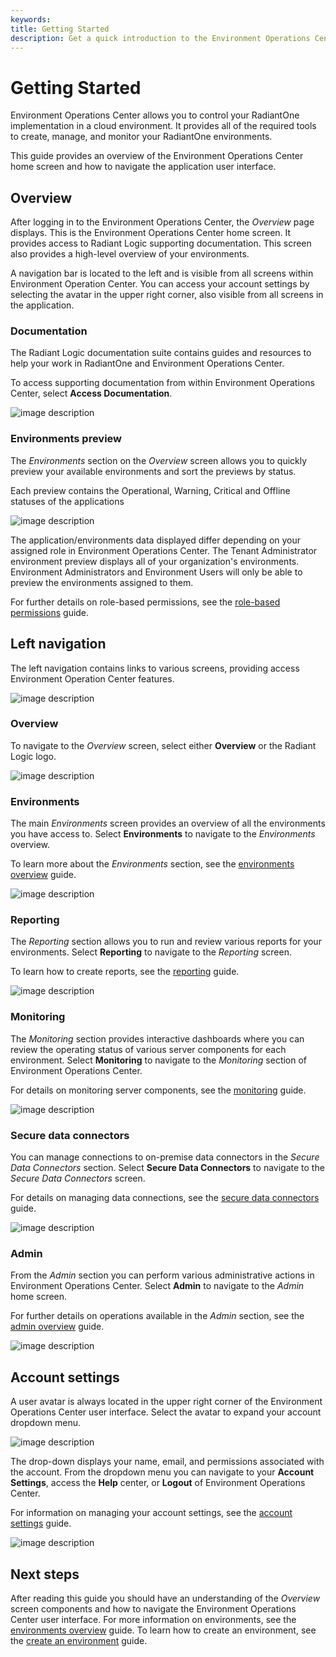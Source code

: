 ```yaml
---
keywords:
title: Getting Started
description: Get a quick introduction to the Environment Operations Center including how to view and manage environments, access the reporting and monitoring sections, configuring secure data connectors, and performing administrative functions.
---
```

# Getting Started

Environment Operations Center allows you to control your RadiantOne implementation in a cloud environment. It provides all of the required tools to create, manage, and monitor your RadiantOne environments.

This guide provides an overview of the Environment Operations Center home screen and how to navigate the application user interface.

## Overview

After logging in to the Environment Operations Center, the *Overview* page displays. This is the Environment Operations Center home screen. It provides access to Radiant Logic supporting documentation. This screen also provides a high-level overview of your environments.

A navigation bar is located to the left and is visible from all screens within Environment Operation Center. You can access your account settings by selecting the avatar in the upper right corner, also visible from all screens in the application.

### Documentation

The Radiant Logic documentation suite contains guides and resources to help your work in RadiantOne and Environment Operations Center.

To access supporting documentation from within Environment Operations Center, select **Access Documentation**.

![image description](images/documentation-link.png)

### Environments preview

The *Environments* section on the *Overview* screen allows you to quickly preview your available environments and sort the previews by status.

Each preview contains the Operational, Warning, Critical and Offline statuses of the applications

![image description](images/env-card.png)

The application/environments data displayed differ depending on your assigned role in Environment Operations Center. The Tenant Administrator environment preview displays all of your organization's environments. Environment Administrators and Environment Users will only be able to preview the environments assigned to them.

For further details on role-based permissions, see the [role-based permissions](admin/role-based-permission/role-based-permissions.md) guide.

## Left navigation

The left navigation contains links to various screens, providing access Environment Operation Center features.

![image description](images/left-nav.png)

### Overview

To navigate to the *Overview* screen, select either **Overview** or the Radiant Logic logo.

![image description](images/overview.png)

### Environments

The main *Environments* screen provides an overview of all the environments you have access to. Select **Environments** to navigate to the *Environments* overview.

To learn more about the *Environments* section, see the [environments overview](environments/environment-overview/environments-overview.md) guide.

![image description](images/environments.png)

### Reporting

The *Reporting* section allows you to run and review various reports for your environments. Select **Reporting** to navigate to the *Reporting* screen.

To learn how to create reports, see the [reporting](reporting/reporting-overview.md) guide.

![image description](images/reporting.png)

### Monitoring

The *Monitoring* section provides interactive dashboards where you can review the operating status of various server components for each environment. Select **Monitoring** to navigate to the *Monitoring* section of Environment Operations Center.

For details on monitoring server components, see the [monitoring](monitoring/monitoring-overview.md) guide.

![image description](images/monitoring.png)

### Secure data connectors

You can manage connections to on-premise data connectors in the *Secure Data Connectors* section. Select **Secure Data Connectors** to navigate to the *Secure Data Connectors* screen.

For details on managing data connections, see the [secure data connectors](secure-data-connectors/data-connectors-overview.md) guide.

![image description](images/secure-data-connectors.png)

### Admin

From the *Admin* section you can perform various administrative actions in Environment Operations Center. Select **Admin** to navigate to the *Admin* home screen.

For further details on operations available in the *Admin* section, see the [admin overview](admin/admin-overview.md) guide.

![image description](images/admin.png)

## Account settings

A user avatar is always located in the upper right corner of the Environment Operations Center user interface. Select the avatar to expand your account dropdown menu.

![image description](images/profile-icon.png)

The drop-down displays your name, email, and permissions associated with the account. From the dropdown menu you can navigate to your **Account Settings**, access the **Help** center, or **Logout** of Environment Operations Center.

For information on managing your account settings, see the [account settings](admin/account-settings/update-account.md) guide.

![image description](images/account-menu.png)

## Next steps

After reading this guide you should have an understanding of the *Overview* screen components and how to navigate the Environment Operations Center user interface. For more information on environments, see the [environments overview](../environments/environment-overview/environments.md) guide. To learn how to create an environment, see the [create an environment](environments/environment-overview/create-an-environment.md) guide.
